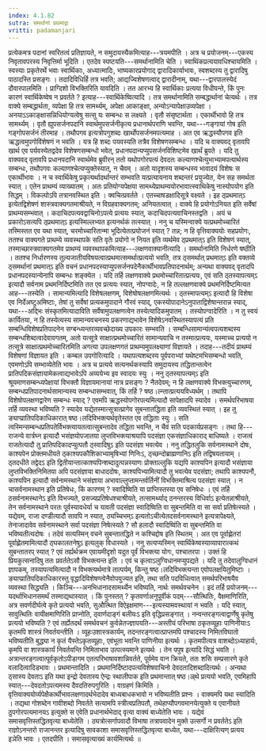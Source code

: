 ```yaml
---
index: 4.1.82
sutra: समर्थानां प्रथमाद्वा
vritti: padamanjari
---
```


 प्रत्येकमत्र पदानां स्वरितत्वं प्रतिज्ञायते, न समुदायस्यैकमित्याह---त्रयमपीति । अत्र च प्रयोजनम्---एकस्य निवृतावपरस्य निवृत्तिर्मा भूदिति । एतदेव स्पष्टयति---समर्थानामिति चेति । स्वाथिंकप्रत्ययावधिश्चायमिति । स्वस्याः प्रकृतेरर्थे भवाः स्वार्थिकाः, अध्यात्मादिः, भाष्यकारप्रयोगाद् द्वारादिकार्याभावः, स्वशब्दस्य तु द्वारादिषु पाठादस्ति प्रसङ्गः । तदादिविधिर्हि तत्र भवति; आद्यज्विशेषणत्वाद् द्वारादीनाम्, यथा---द्वारपालस्येदं दौवारपालमिति । प्राग्दिशो विभक्तिरिति यावदिति । तत आरभ्य हि स्वार्थिकाः प्रत्यया विधीयन्ते, किं पुनः कारणं स्वार्थिकेष्वेष न प्रवर्तते ? इत्याह---स्वार्थिकेष्वित्यादि । तत्र समर्थानामिति सम्बद्धार्थानां चेत्यर्थः । तत्र वाक्ये सम्बद्धार्थता, व्यपेक्षा हि तत्र सामर्थ्यम्, अपेक्षा आकाङ्क्षा, अन्योऽन्यापेक्षाउव्यपेक्षा । अनयाऽऽकाङ्क्षासन्निधियोग्यत्वेषु सत्सु यः सम्बन्धः स लक्ष्यते । वृतौ संसृष्टार्थता । एकार्थीभावो हि तत्र सामर्थ्यम् । वृतौ ह्युपसर्जनपदानि स्वार्थमुपसर्जनीकृत्य प्रधानार्थपराणि भवन्ति, यथा---गङ्गायां गोष इति गङ्गोपसर्जनं तीरमाह । तथौपगव इत्यत्रोपगुशब्दः खार्थोपसर्जनमपत्यमाह । अत एव ऋद्धस्यौपगव इति ऋद्धत्वमुपगोविंशेषणं न भवति । यत्र हि शब्दः पयवस्यति तत्रैव विशेषणसम्बन्धः । यदि च वाक्यवद् वृतावपि खार्थ एव पर्यवस्येतद्वदेव विशेषणसम्बन्धो भवेत्, प्रधानपदान्यप्युपसर्जनविशिष्टमेव खार्थं ब्रुवते । यदि तु वाक्यवद् वृतावपि प्रधानपदानि स्वार्थमेव ब्रुवीरन् ततो यथोपगोरपत्यं देवदतः कल्याणश्चेत्युभाभ्यामपत्यार्थस्य सम्बन्धः, तथौपगवः कल्याणश्चेत्यप्युक्तेस्यात्, न चैवम् । अतो यादृशस्य सम्बन्धस्य भावादयं विशेषः स एकार्थीभावः । न च स्वार्थिकेषु प्रकृत्यर्थादर्थान्तरं सम्भवति यत्प्रत्यायनाय शब्दन्तरं प्रयुज्येत, येन सह समर्थता स्यात् । एतेन प्राथम्यं व्याख्यातम् । अतः प्रतियोग्यपेक्षया सामथ्येप्राथम्ययोरभावात्स्वाथिकेषु नास्योपयोग इति सिद्धम् । विकल्पोऽपि तत्रानवस्थित इति । क्वचित्प्रवर्तते । एतच्चाषडक्षादिसूत्रे वक्ष्यते । इह ठ्प्रथमात्ऽ इत्येतद्विशेषणं शास्त्रवाक्यगतमाश्रीयते, न विग्रहवाक्यगतम्; अनियतत्वात् । वाक्ये हि प्रयोगोऽनियत इति सर्वेषां प्राथम्यसम्भवात् । कदाचिदपत्यवद्वाचिनोऽपत्ये प्रत्ययः स्यात्, कदाचिदपत्यवाचिनस्तद्वति । अयं च प्रकारोऽसत्यपि ठ्प्रथमात्ऽ इत्यस्मिल्लभ्यत इत्यनर्थकं तत्स्यात् । ननु च यस्मिन्वाक्ये यत्प्रथमोच्चारितं तस्मिस्तत एव यथा स्यात्, चरमोच्चारितान्मा भूदित्येतत्प्रयोजनं स्यात् ? तन्न; न हि वृत्तिवाक्ययोः सहप्रयोगः, ततश्च वाक्यगते प्राथम्ये व्यवस्थापके सति वृतेः प्रयोगो न नियत इति व्यर्थमेव ठ्प्रथमात्ऽ इति विशेषणं स्यात्, तस्माच्छास्त्रवाक्यगतमेव प्राथम्यं व्यवस्थापकमित्याह---लक्षणवाक्यानीत्यादि । समर्थानामिति निर्धरणे षष्ठीति । ततश्च निर्धारणस्य तुल्यजातीयविषयत्वात्प्रथमात्समर्थात्प्रत्ययो भवति, तत्र ठ्समर्थात् प्रथमात्ऽ इति वक्तव्ये ठ्समर्थानां प्रथमात्ऽ इति वचनं प्रधानपदस्याप्युपसर्जनपदेनैकार्थीभावप्रतिपादनार्थम्; अन्यथा वाक्यवद् वृतादपि प्रधानपदस्यान्येनापि सम्बन्धः शङ्क्येत । यदि तर्हि लक्षणवाक्ये प्रथमोच्चारितात्प्रत्ययः, एवं सति ठ्तस्यापत्यम्ऽ इत्यादौ सर्वनाम प्रथमनिर्दिष्टमिति तत एव प्रत्ययः स्यात्, नोपग्वादेः, न हि तल्लक्षणवाक्ये प्रथमनिर्दिष्टमित्यत आह---तस्येति । सामान्यमित्यादि विशेषलक्षणम्, विशेषोषलक्षणमित्यर्थः । ठ्तस्मापत्यम्ऽ इत्यादौ हि विशेषा एव निर्देअष्टुअमिष्टाः, तेषां तु सर्वेषां प्रत्यकमुपादाने गौरवं स्याद्, एकस्योपादानेऽनुपाताद्विशेषान्तरान्न स्याद्, यथा---अद्भिः संस्कृतमित्यादाविति सर्वेषामुपलक्षणत्वेन तस्येत्यादिकमुपातम् । तस्योपग्वादेरिति । न तु स्वयं कार्यितया, न हि तस्येत्यस्य सामान्यवचनस्य प्रकरणाद्यभावेन विशेषेऽनवस्थितस्यापत्यं प्रति सम्बन्धिविशेषप्रतिपादनेन सग्बन्ध्यन्तरव्यवच्छेदाख्य उपकारः सम्भवति । सम्बन्धिसामान्यंत्वपत्यशब्दस्य सम्बन्धशिब्दत्वादेवावगतम्, अतो यत्सूत्रे साक्षात्प्रथमोच्चारितं सामान्यवाचि न तस्मात्प्रत्ययः, यस्माच्च प्रत्ययो न तत्सूत्रे साक्षात्प्रथमोच्चारितमिति अगत्या उपलक्षणगतं प्राथम्यमुपलक्ष्याणां विज्ञायते । तदाह---तदीयं प्राथम्यं विशेषणां विज्ञायत इति ।  कम्बल उपगोरित्यादि । यथापत्यशब्दस्य पूर्वपराभ्यां यथेष्टमभिसम्बन्धो भवति, एवमणोऽपि सम्भाव्येतेति भावः । अत्र च प्रत्यये सत्यनर्थकस्यापि समुदायस्य तद्धितान्तत्वेन प्रातिपदिकसंज्ञायामेकत्वाद्यभावेऽपि अव्ययेभ्य इव स्वादयः स्युः । ननु ठ्तस्यापत्यम्ऽ इति श्रूयमाणसम्बन्ध्यपेक्षायां विभक्तौ विज्ञायमानायां नात्र प्रसङ्गः ? नैतदेवम्; न हि लक्षणवाक्ये विभक्त्युच्चारणम्, सम्बन्धप्रतिपादनार्थसामान्यस्य सम्बन्धासम्भवात्, किं तर्हि ? षष्ठ।ल्न्तात्प्रत्ययविध्यर्थम् । तथापि विशेषोपलक्षणद्वारेण सम्बन्धः स्याद् ? एवमपि ऋद्धस्योपगोरपत्यमित्यादौ सापेक्षादपि स्यादेव । समर्थपरिभाषया तर्हि व्यवस्था भविष्यति ? स्यादेव यद्येतस्मात्सूत्रात्प्रागेव सुबन्तातद्धिता इति व्यवस्थितं स्यात् । इह तु ङ्याप्प्रातिपदिकाधिकारात् षष्ठ।लदिविभक्त्यर्थवृतेस्तत एव तद्धिताः स्युः । सति त्वस्मिन्सम्बन्धप्रतिपतेर्विभक्त्यायतत्वात्सुबन्तादेव तद्धिता भवन्ति, न चैवं सति पदकार्यप्रसङ्गः । तथा हि---राजन्ये वार्त्रघ्न इत्यादौ भसंज्ञयोपजातया लुप्तविभक्त्याश्रयापि पदसंज्ञा एकसंज्ञाधिकाराद् बाधिष्यते । राजत्वं राजतेत्यादौ तु प्रातिपदिकादप्युत्पतौ ठ्स्वादिषुऽ इति पदसंज्ञा भवत्येव । ननु तद्धितलुकि सर्वनामस्थाने दोषः, काश्यपेन प्रोक्तमधीयते ठ्काश्यपकौशिकाभ्यामृषिभ्यां णिनिःऽ, ठ्च्छन्दोब्राह्मणानिऽ इति तद्विषयतायाम् । ठ्तदधीते तद्वेदऽ इति द्वितीयान्तात्काश्यपिन्शब्दादुत्पन्नस्याणः प्रोक्ताल्लुकि यद्यपि काश्यपिन इत्यादौ भसंज्ञाया लुप्तविभक्तिनिमितया अपि पदसंज्ञाया बाधाददोषः, काश्यपिभ्यामित्यादौ तु भवत्येव पदसंज्ञा; तथापि काश्यपनौ, काश्यपिन इत्यादौ सर्वनामस्थाने भसंज्ञाया अभावाल्लुप्तामन्तर्वर्तिनीं विभक्तिमाश्रित्य पदसंज्ञा स्यात् । न चासर्वनामस्थान इति प्रतिषेधः, किं कारणम् ? स्वादिष्विति या प्राप्तिस्तस्या एव सनिषेधः । एवं तर्हि ठसर्वनामस्थानेऽ इति विभज्यते, प्रसज्यप्रतिषेधश्चाश्रीयते, तत्सामर्थ्याद् ठनन्तरस्य विधिर्वाऽ इत्येतन्नाश्रीयते, तेन सर्वनामस्थाने परतः पूर्वस्यावधेर्या च यावती पदसंज्ञा स्वादिष्विति वा सुबन्तमिति वा सा सर्वा प्रतिषेत्स्यते । यद्येवम्, राजा दण्डीत्यादौ सावपि न स्यात्, ठ्यच्चिभम्ऽ इत्यतोऽचीत्येतदसर्वनामस्थाने इत्यत्रापेक्ष्यते, तेनाजादावेव सर्वनामस्थाने सर्वा पदसंज्ञा निषेत्स्यते ? सौ हलादौ स्वादिष्विंति वा सुबन्तमिति वा भविष्यतीत्यदोषः । तदेवं सत्यस्मिन् वचने सुबन्तातद्धिते न कश्चिद्दोष इति स्थितम् । अत एव पूर्वाह्णेतरां पूर्वाह्णेतमामित्यादौ ठ्घकालतनेषुऽ इत्यलुक् विधास्यते । ननु सत्यप्यस्मिन् स्वार्थिकेष्वस्याव्यापारात्कथं सुबन्तातरप् स्यात् ? एवं तर्ह्यर्थक्रम एवायमीदृशो यदुत पूर्वं विभक्त्या योगः, पश्चातरपा । उक्तं हि प्रियकुत्सनादिषु ततः प्रवर्ततेऽसौ विभक्त्यन्त इति । एवं च कृत्वाऽलुग्विधानमप्युपद्यते । यदि तु तदेवालुग्विधानं ज्ञापकम्, तस्यापत्यमित्यादौ न विभक्त्यर्थमात्रे तात्पर्यम्, किन्तु षष्ठ।लदिविभक्त्यन्ता एवोपलक्षयितुमिष्टाः । ङ्याप्प्रातिपदिकाधिकारस्तु वृद्धादिविशेषण्त्वेनैवोपयुज्यत इति, तथा सति पदविधित्वात् समर्थपरिभाषयैव व्यवस्था सिद्ध्यति । किञ्चि---अनभिधानादसामर्थ्येन भविष्यति, नार्थः समर्थवचनेन । इदं तर्हि प्रयोजनम्---यदर्थाभिधानसमर्थं तस्माद्यथास्यात् । किं पुनस्तत् ? कृतवर्णाअनुपूर्वीकं पदम्---सौत्थितिः, वैक्षमाणिरिति, अत्र सवर्णदीर्घत्वे कृते प्रत्ययो भवति, सुऔत्थित विऐइक्षमाण---इत्यस्यामवस्थायां न भवति । यदि स्यात्, सावुत्थितिः वायीक्षमाणिरिति प्राप्नोति, ठ्वार्णदाङ्गं बलीयःऽ इति वृद्धिप्रसङ्गात् । नन्वन्तरङ्गत्वाद्वार्णेषु कृतेषु प्रत्ययो भविष्यति ? एवं तर्ह्येतदर्थं समर्थवचनं कुर्वन्नेतज्ज्ञापयति---अस्तीयं परिभाषा ठकृतव्यूहाः पाणिनीयाःऽ कृतमपि शास्त्रं निवर्तयन्तीति । व्यूहःउशास्त्रकार्यम्, तदन्तरङ्गत्वात्प्राप्तमपि पश्चादस्य निमितविघातो भविष्यतीति बुद्ध्या न कृतं यैस्तेऽकृतव्यूहाः, एवंभूता भवन्ति पाणिनीया इत्यर्थः । कृतमपीत्यत्र वाशब्दोऽध्याहार्यः, कृमपि वा शास्त्रकार्यं निवर्तयन्ति निमिताभाव उत्पत्स्यमाने इत्यर्थः । तेन पपुष इत्यादि सिद्धं भवति । अत्रान्तरङ्गत्वात्पूर्वकृतोऽपीडागम एतत्परिभाषावशान्निवर्तते, पूर्वमेव वान क्रियते, ततः शसि सम्प्रसारणे कृते वलादित्वादिडभावः । प्रथमान्तादिति । प्रथमानिर्दिष्टादपत्यविशेषवाचिनो देवदतादिशब्दादित्यर्थः । अन्यथा ठ्सास्य देवताऽ इति यथा इन्द्रो देवतास्य ऐन्द्रः स्थालीपाक इति प्रथमान्तात् षष्ठ।ल्र्थे प्रत्ययो भवति, एवमिहापि स्यात्---देवदतोऽपत्यमस्य दैवदतिरुपगुरिति । वाग्रहणं किमिति । वृत्तिवाक्ययोर्व्यपेक्षैकार्थीभावलक्षणादर्थभेदादेव बाध्यबाधकभावो न भविष्यतीति प्रश्नः । वाक्यमपि यथा स्यादिति । तद्यथा गोशब्देन गावीशब्दो निवर्तते सत्यामपि स्त्रीत्वप्रतिपतौ, तथेहाप्यौपगवमानयेत्युक्ते य एवानीयते ठुपगोरपत्यमानयऽ इत्युक्ते स एवेति प्रधानार्थभेदाद् वृत्या वाक्यं बाध्येतेति भावः । यद्येवं समासवृत्तिस्तद्धितवृत्या बाध्येतेति । ठ्यत्रोत्सर्गापवादौ विभाषा तत्रापवादेन मुक्ते उत्सर्गो न प्रवर्ततेऽ इति राज्ञोऽनन्तरो राजानन्तर इत्यादिषु सावकाशा समासवृत्तिस्तद्धितवृत्या बाध्येत, यथा---दाक्षिरित्यण् प्रत्यय इञेति भावः । एतदपीति । समासवृत्याख्यं कार्यमित्यर्थः ॥